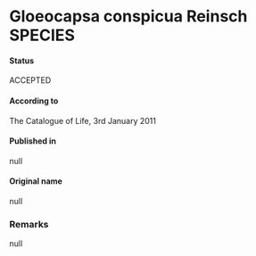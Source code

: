 # Gloeocapsa conspicua Reinsch SPECIES

#### Status
ACCEPTED

#### According to
The Catalogue of Life, 3rd January 2011

#### Published in
null

#### Original name
null

### Remarks
null